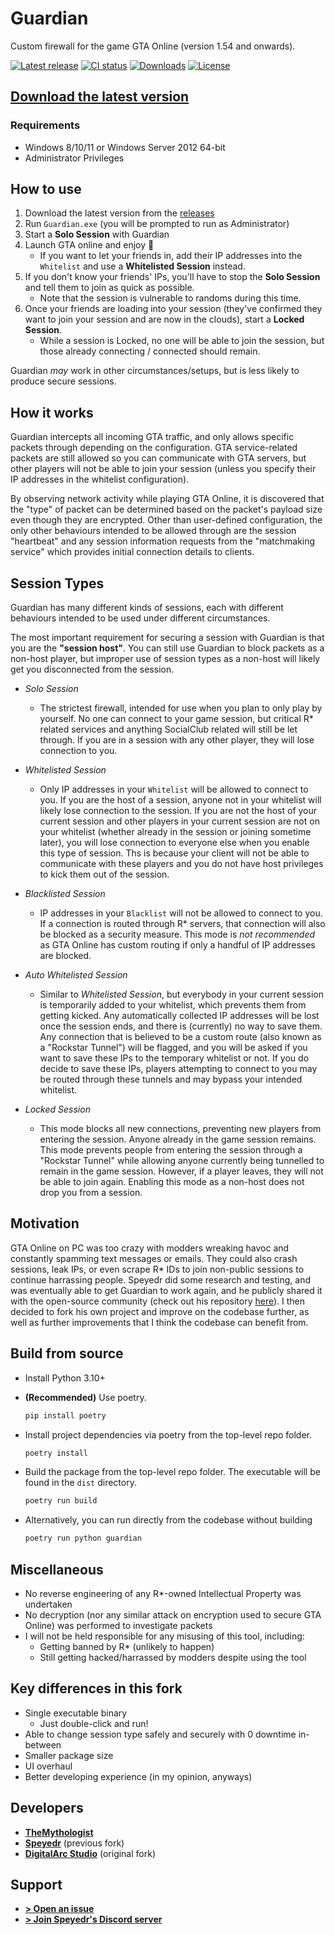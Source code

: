 # Guardian

Custom firewall for the game GTA Online (version 1.54 and onwards).

[![Latest release](https://img.shields.io/github/v/release/TheMythologist/guardian)](https://github.com/TheMythologist/guardian/releases/latest)
[![CI status](https://github.com/TheMythologist/guardian/workflows/build/badge.svg)](https://github.com/TheMythologist/guardian/actions?query=branch%3Amain)
[![Downloads](https://img.shields.io/github/downloads/TheMythologist/guardian/total)](https://github.com/TheMythologist/guardian/releases)
[![License](https://img.shields.io/github/license/TheMythologist/guardian)](LICENSE)

## [Download the latest version](https://github.com/TheMythologist/guardian/releases/latest)

### Requirements

- Windows 8/10/11 or Windows Server 2012 64-bit
- Administrator Privileges

## How to use

1. Download the latest version from the [releases](https://github.com/TheMythologist/guardian/releases)
2. Run `Guardian.exe` (you will be prompted to run as Administrator)
3. Start a **Solo Session** with Guardian
4. Launch GTA online and enjoy 🎉
   - If you want to let your friends in, add their IP addresses into the `Whitelist` and use a **Whitelisted Session** instead.
5. If you don't know your friends' IPs, you'll have to stop the **Solo Session** and tell them to join as quick as possible.
   - Note that the session is vulnerable to randoms during this time.
6. Once your friends are loading into your session (they've confirmed they want to join your session and are now in the clouds), start a **Locked Session**.
   - While a session is Locked, no one will be able to join the session, but those already connecting / connected should remain.

Guardian *may* work in other circumstances/setups, but is less likely to produce secure sessions.

## How it works

Guardian intercepts all incoming GTA traffic, and only allows specific packets through depending on the configuration. GTA service-related packets are still allowed so you can communicate with GTA servers, but other players will not be able to join your session (unless you specify their IP addresses in the whitelist configuration).

By observing network activity while playing GTA Online, it is discovered that the "type" of packet can be determined based on the packet's payload size even though they are encrypted. Other than user-defined configuration, the only other behaviours intended to be allowed through are the session "heartbeat" and any session information requests from the "matchmaking service" which provides initial connection details to clients.

## Session Types

Guardian has many different kinds of sessions, each with different behaviours intended to be used under different circumstances.

The most important requirement for securing a session with Guardian is that you are the **"session host"**. You can still use Guardian to block packets as a non-host player, but improper use of session types as a non-host will likely get you disconnected from the session.

- *Solo Session*
  - The strictest firewall, intended for use when you plan to only play by yourself. No one can connect to your game session, but critical R* related services and anything SocialClub related will still be let through. If you are in a session with any other player, they will lose connection to you.

- *Whitelisted Session*
  - Only IP addresses in your `Whitelist` will be allowed to connect to you. If you are the host of a session, anyone not in your whitelist will likely lose connection to the session. If you are not the host of your current session and other players in your current session are not on your whitelist (whether already in the session or joining sometime later), you will lose connection to everyone else when you enable this type of session. Ths is because your client will not be able to communicate with these players and you do not have host privileges to kick them out of the session.

- *Blacklisted Session*
  - IP addresses in your `Blacklist` will not be allowed to connect to you. If a connection is routed through R\* servers, that connection will also be blocked as a security measure. This mode is *not recommended* as GTA Online has custom routing if only a handful of IP addresses are blocked.

- *Auto Whitelisted Session*
  - Similar to *Whitelisted Session*, but everybody in your current session is temporarily added to your whitelist, which prevents them from getting kicked. Any automatically collected IP addresses will be lost once the session ends, and there is (currently) no way to save them. Any connection that is believed to be a custom route (also known as a "Rockstar Tunnel") will be flagged, and you will be asked if you want to save these IPs to the temporary whitelist or not. If you do decide to save these IPs, players attempting to connect to you may be routed through these tunnels and may bypass your intended whitelist.

- *Locked Session*
  - This mode blocks all new connections, preventing new players from entering the session. Anyone already in the game session remains. This mode prevents people from entering the session through a "Rockstar Tunnel" while allowing anyone currently being tunnelled to remain in the game session. However, if a player leaves, they will not be able to join again. Enabling this mode as a non-host does not drop you from a session.

## Motivation

GTA Online on PC was too crazy with modders wreaking havoc and constantly spamming text messages or emails. They could also crash sessions, leak IPs, or even scrape R* IDs to join non-public sessions to continue harrassing people. Speyedr did some research and testing, and was eventually able to get Guardian to work again, and he publicly shared it with the open-source community (check out his repository [here](https://gitlab.com/Speyedr/guardian-fastload-fix)). I then decided to fork his own project and improve on the codebase further, as well as further improvements that I think the codebase can benefit from.

## Build from source

- Install Python 3.10+
- **(Recommended)** Use poetry.

  ```bash
  pip install poetry
  ```

- Install project dependencies via poetry from the top-level repo folder.

  ```bash
  poetry install
  ```

- Build the package from the top-level repo folder. The executable will be found in the `dist` directory.

  ```bash
  poetry run build
  ```

- Alternatively, you can run directly from the codebase without building

  ```bash
  poetry run python guardian
  ```

## Miscellaneous

- No reverse engineering of any R*-owned Intellectual Property was undertaken
- No decryption (nor any similar attack on encryption used to secure GTA Online) was performed to investigate packets
- I will not be held responsible for any misusing of this tool, including:
  - Getting banned by R* (unlikely to happen)
  - Still getting hacked/harrassed by modders despite using the tool

## Key differences in this fork

- Single executable binary
  - Just double-click and run!
- Able to change session type safely and securely with 0 downtime in-between
- Smaller package size
- UI overhaul
- Better developing experience (in my opinion, anyways)

## Developers

- [**TheMythologist**](https://github.com/TheMythologist)
- [**Speyedr**](https://gitlab.com/Speyedr/guardian-fastload-fix) (previous fork)
- [**DigitalArc Studio**](https://gitlab.com/digitalarc/guardian) (original fork)

## Support

- [**> Open an issue**](https://github.com/TheMythologist/guardian/issues/new)
- [**> Join Speyedr's Discord server**](https://discord.gg/6FzKCh4j4v)
